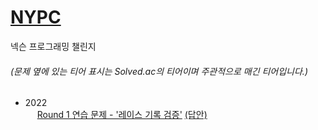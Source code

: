 # <a href='https://nypc.github.io/'>NYPC</a>
넥슨 프로그래밍 챌린지

<h6>(문제 옆에 있는 티어 표시는 Solved.ac의 티어이며 주관적으로 매긴 티어입니다.)</h5>

- 2022 <br>
   <img src='https://static.solved.ac/tier_small/2.svg' height='15'></img> <a href='https://nypc.github.io/2022/round1_p1'>Round 1 연습 문제 - '레이스 기록 검증'</a> <a href='https://github.com/happydm09/PS/blob/main/NYPC/2022-R1-T1.py'>(답안)</a>
